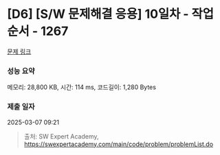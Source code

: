 # [D6] [S/W 문제해결 응용] 10일차 - 작업순서 - 1267 

[문제 링크](https://swexpertacademy.com/main/code/problem/problemDetail.do?contestProbId=AV18TrIqIwUCFAZN) 

### 성능 요약

메모리: 28,800 KB, 시간: 114 ms, 코드길이: 1,280 Bytes

### 제출 일자

2025-03-07 09:21



> 출처: SW Expert Academy, https://swexpertacademy.com/main/code/problem/problemList.do